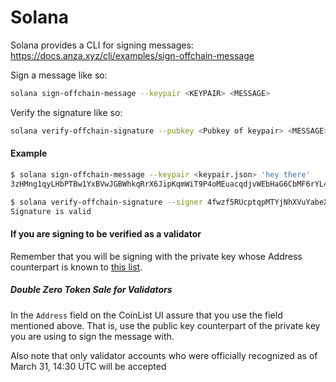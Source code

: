 # Solana

Solana provides a CLI for signing messages: https://docs.anza.xyz/cli/examples/sign-offchain-message

Sign a message like so:

```sh
solana sign-offchain-message --keypair <KEYPAIR> <MESSAGE>
```

Verify the signature like so:

```sh
solana verify-offchain-signature --pubkey <Pubkey of keypair> <MESSAGE> <SIGNATURE>
```

#### Example

```sh
$ solana sign-offchain-message --keypair <keypair.json> 'hey there'
3zHMng1qyLHbPTBw1YxBVwJGBWhkqRrX6JipKqmWiT9P4oMEuacqdjvWEbHaG6CbMF6rYL4e22qkP7zcY8FP4Bfr

$ solana verify-offchain-signature --signer 4fwzf5RUcptqpMTYjNhXVuYabeX9bF1patCSYTkMufFN 'hey there' 3zHMng1qyLHbPTBw1YxBVwJGBWhkqRrX6JipKqmWiT9P4oMEuacqdjvWEbHaG6CbMF6rYL4e22qkP7zcY8FP4Bfr
Signature is valid
```

#### If you are signing to be verified as a validator

Remember that you will be signing with the private key whose Address counterpart is known to
[this list](https://solscan.io/validator).

##### Double Zero Token Sale for Validators

In the `Address` field on the CoinList UI assure that you use the field mentioned above. That is,
use the public key counterpart of the private key you are using to sign the message with.

Also note that only validator accounts who were officially recognized as of March 31, 14:30 UTC will be accepted
